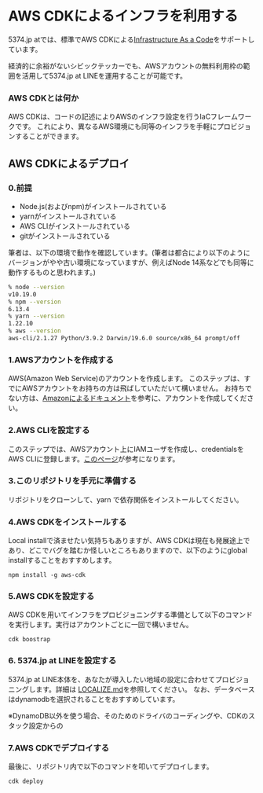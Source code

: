 # AWS CDKによるインフラを利用する

5374.jp atでは、標準でAWS CDKによる[Infrastructure As a Code](https://ja.wikipedia.org/wiki/Infrastructure_as_Code)をサポートしています。

経済的に余裕がないシビックテッカーでも、AWSアカウントの無料利用枠の範囲を活用して5374.jp at LINEを運用することが可能です。

### AWS CDKとは何か
AWS CDKは、コードの記述によりAWSのインフラ設定を行うIaCフレームワークです。
これにより、異なるAWS環境にも同等のインフラを手軽にプロビジョンすることができます。



## AWS CDKによるデプロイ

### 0.前提
- Node.js(およびnpm)がインストールされている
- yarnがインストールされている
- AWS CLIがインストールされている
- gitがインストールされている

筆者は、以下の環境で動作を確認しています。(筆者は都合により以下のようにバージョンがやや古い環境になっていますが、例えばNode 14系などでも同等に動作するものと思われます。)

```zsh
% node --version
v10.19.0
% npm --version
6.13.4
% yarn --version
1.22.10
% aws --version
aws-cli/2.1.27 Python/3.9.2 Darwin/19.6.0 source/x86_64 prompt/off
```
### 1.AWSアカウントを作成する
AWS(Amazon Web Service)のアカウントを作成します。
このステップは、すでにAWSアカウントをお持ちの方は飛ばしていただいて構いません。
お持ちでない方は、[Amazonによるドキュメント](https://aws.amazon.com/jp/register-flow/)を参考に、アカウントを作成してください。

### 2.AWS CLIを設定する
このステップでは、AWSアカウント上にIAMユーザを作成し、credentialsをAWS CLIに登録します。[このページ](https://summit-online-japan-cdk.workshop.aws/15-prerequisites/200-account.html)が参考になります。


### 3.このリポジトリを手元に準備する
リポジトリをクローンして、yarn で依存関係をインストールしてください。


### 4.AWS CDKをインストールする

Local installで済ませたい気持ちもありますが、AWS CDKは現在も発展途上であり、どこでバグを踏むか怪しいところもありますので、以下のようにglobal installすることをおすすめします。

```
npm install -g aws-cdk
```


### 5.AWS CDKを設定する
AWS CDKを用いてインフラをプロビジョニングする準備として以下のコマンドを実行します。実行はアカウントごとに一回で構いません。

```
cdk boostrap
```

### 6. 5374.jp at LINEを設定する
5374.jp at LINE本体を、あなたが導入したい地域の設定に合わせてプロビジョニングします。詳細は [LOCALIZE.md](./LOCALIZE.md)を参照してください。
なお、データベースはdynamodbを選択されることをおすすめしています。

※DynamoDB以外を使う場合、そのためのドライバのコーディングや、CDKのスタック設定からの

### 7.AWS CDKでデプロイする

最後に、リポジトリ内で以下のコマンドを叩いてデプロイします。

```zsh
cdk deploy
```
